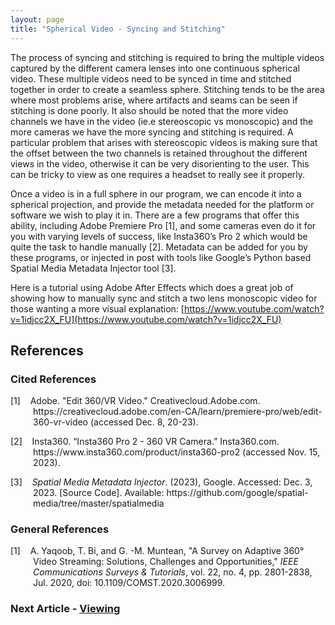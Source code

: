 ```yaml
---
layout: page
title: "Spherical Video - Syncing and Stitching"
---
```


The process of syncing and stitching is required to bring the multiple videos captured by the different camera lenses into one continuous spherical video. These multiple videos need to be synced in time and stitched together in order to create a seamless sphere. Stitching tends to be the area where most problems arise, where artifacts and seams can be seen if stitching is done poorly. It also should be noted that the more video channels we have in the video (ie.e stereoscopic vs monoscopic) and the more cameras we have the more syncing and stitching is required. A particular problem that arises with stereoscopic videos is making sure that the offset between the two channels is retained throughout the different views in the video, otherwise it can be very disorienting to the user. This can be tricky to view as one requires a headset to really see it properly.

Once a video is in a full sphere in our program, we can encode it into a spherical projection, and provide the metadata needed for the platform or software we wish to play it in. There are a few programs that offer this ability, including Adobe Premiere Pro [1], and some cameras even do it for you with varying levels of success, like Insta360’s Pro 2 which would be quite the task to handle manually [2]. Metadata can be added for you by these programs, or injected in post with tools like Google’s Python based Spatial Media Metadata Injector tool [3].

Here is a tutorial using Adobe After Effects which does a great job of showing how to manually sync and stitch a two lens monoscopic video for those wanting a more visual explanation: [https://www.youtube.com/watch?v=1idjcc2X_FU](https://www.youtube.com/watch?v=1idjcc2X_FU)

## References
### Cited References
<div style="text-indent: -36px; padding-left: 36px;">
    <p>
        [1]&nbsp;&nbsp;&nbsp;&nbsp;Adobe. "Edit 360/VR Video." Creativecloud.Adobe.com. https://creativecloud.adobe.com/en-CA/learn/premiere-pro/web/edit-360-vr-video (accessed Dec. 8, 20-23).
    </p>
    <p>
        [2]&nbsp;&nbsp;&nbsp;&nbsp;Insta360. “Insta360 Pro 2 - 360 VR Camera.” Insta360.com. https://www.insta360.com/product/insta360-pro2 (accessed Nov. 15, 2023).
    </p>
    <p>
        [3]&nbsp;&nbsp;&nbsp;&nbsp;<em>Spatial Media Metadata Injector</em>. (2023), Google. Accessed: Dec. 3, 2023. [Source Code]. Available: https://github.com/google/spatial-media/tree/master/spatialmedia
    </p>
</div>

### General References
<div style="text-indent: -36px; padding-left: 36px;">
    <p>
        [1]&nbsp;&nbsp;&nbsp;&nbsp;A. Yaqoob, T. Bi, and G. -M. Muntean, "A Survey on Adaptive 360° Video Streaming: Solutions, Challenges and Opportunities," <em>IEEE Communications Surveys & Tutorials</em>, vol. 22, no. 4, pp. 2801-2838, Jul. 2020, doi: 10.1109/COMST.2020.3006999.
    </p>
</div>

### Next Article - [Viewing](/CSC461/articles/viewing)